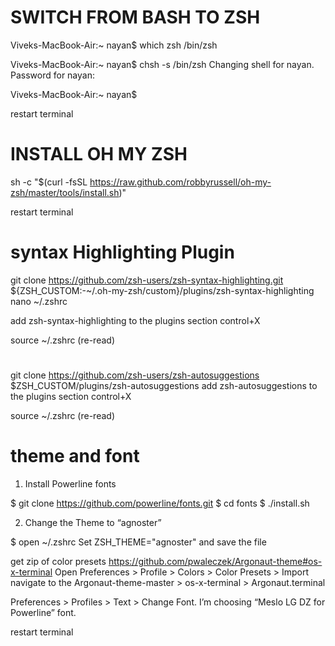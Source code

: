 # SWITCH FROM BASH TO ZSH
Viveks-MacBook-Air:~ nayan$ which zsh
/bin/zsh

Viveks-MacBook-Air:~ nayan$ chsh -s /bin/zsh
Changing shell for nayan.
Password for nayan: 

Viveks-MacBook-Air:~ nayan$ 

restart terminal

# INSTALL OH MY ZSH
sh -c "$(curl -fsSL https://raw.github.com/robbyrussell/oh-my-zsh/master/tools/install.sh)"

restart terminal

# syntax Highlighting Plugin
git clone https://github.com/zsh-users/zsh-syntax-highlighting.git ${ZSH_CUSTOM:-~/.oh-my-zsh/custom}/plugins/zsh-syntax-highlighting
nano ~/.zshrc

add zsh-syntax-highlighting to the plugins section
control+X

source ~/.zshrc (re-read)

#
git clone https://github.com/zsh-users/zsh-autosuggestions $ZSH_CUSTOM/plugins/zsh-autosuggestions
add zsh-autosuggestions to the plugins section
control+X

source ~/.zshrc (re-read)

# theme and font
1. Install Powerline fonts

$ git clone https://github.com/powerline/fonts.git
$ cd fonts
$ ./install.sh

2. Change the Theme to “agnoster”

$ open ~/.zshrc
Set ZSH_THEME="agnoster" and save the file

get zip of color presets https://github.com/pwaleczek/Argonaut-theme#os-x-terminal
Open Preferences > Profile > Colors > Color Presets > Import
navigate to the Argonaut-theme-master > os-x-terminal > Argonaut.terminal

Preferences > Profiles > Text > Change Font. I’m choosing “Meslo LG DZ for Powerline” font.

restart terminal
